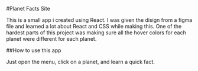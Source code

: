 #Planet Facts Site

This is a small app i created using React. I was given the disign from a figma file and learned a lot about React and CSS while making this.
One of the hardest parts of this project was making sure all the hover colors for each planet were different for each planet.

##How to use this app

Just open the menu, click on a planet, and learn a quick fact.


